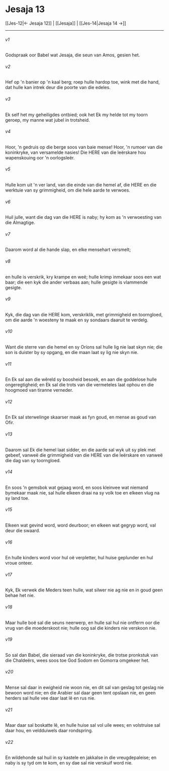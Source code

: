 # Jesaja 13

[[Jes-12|← Jesaja 12]] | [[Jesaja]] | [[Jes-14|Jesaja 14 →]]
***

###### v1
Godspraak oor Babel wat Jesaja, die seun van Amos, gesien het. 
###### v2
Hef op 'n banier op 'n kaal berg; roep hulle hardop toe, wink met die hand, dat hulle kan intrek deur die poorte van die edeles. 
###### v3
Ek self het my geheiligdes ontbied; ook het Ek my helde tot my toorn geroep, my manne wat jubel in trotsheid. 
###### v4
Hoor, 'n gedruis op die berge soos van baie mense! Hoor, 'n rumoer van die koninkryke, van versamelde nasies! Die HERE van die leërskare hou wapenskouing oor 'n oorlogsleër. 
###### v5
Hulle kom uit 'n ver land, van die einde van die hemel af, die HERE en die werktuie van sy grimmigheid, om die hele aarde te verwoes. 
###### v6
Huil julle, want die dag van die HERE is naby; hy kom as 'n verwoesting van die Almagtige. 
###### v7
Daarom word al die hande slap, en elke mensehart versmelt; 
###### v8
en hulle is verskrik, kry krampe en weë; hulle krimp inmekaar soos een wat baar; die een kyk die ander verbaas aan; hulle gesigte is vlammende gesigte. 
###### v9
Kyk, die dag van die HERE kom, verskriklik, met grimmigheid en toorngloed, om die aarde 'n woesteny te maak en sy sondaars daaruit te verdelg. 
###### v10
Want die sterre van die hemel en sy Oríons sal hulle lig nie laat skyn nie; die son is duister by sy opgang, en die maan laat sy lig nie skyn nie. 
###### v11
En Ek sal aan die wêreld sy boosheid besoek, en aan die goddelose hulle ongeregtigheid; en Ek sal die trots van die vermeteles laat ophou en die hoogmoed van tiranne verneder. 
###### v12
En Ek sal sterwelinge skaarser maak as fyn goud, en mense as goud van Ofir. 
###### v13
Daarom sal Ek die hemel laat sidder, en die aarde sal wyk uit sy plek met gebeef, vanweë die grimmigheid van die HERE van die leërskare en vanweë die dag van sy toorngloed. 
###### v14
En soos 'n gemsbok wat gejaag word, en soos kleinvee wat niemand bymekaar maak nie, sal hulle elkeen draai na sy volk toe en elkeen vlug na sy land toe. 
###### v15
Elkeen wat gevind word, word deurboor; en elkeen wat gegryp word, val deur die swaard. 
###### v16
En hulle kinders word voor hul oë verpletter, hul huise geplunder en hul vroue onteer. 
###### v17
Kyk, Ek verwek die Meders teen hulle, wat silwer nie ag nie en in goud geen behae het nie. 
###### v18
Maar hulle boë sal die seuns neerwerp, en hulle sal hul nie ontferm oor die vrug van die moederskoot nie; hulle oog sal die kinders nie verskoon nie. 
###### v19
So sal dan Babel, die sieraad van die koninkryke, die trotse pronkstuk van die Chaldeërs, wees soos toe God Sodom en Gomorra omgekeer het. 
###### v20
Mense sal daar in ewigheid nie woon nie, en dit sal van geslag tot geslag nie bewoon word nie; en die Arabier sal daar geen tent opslaan nie, en geen herders sal hulle vee daar laat lê en rus nie. 
###### v21
Maar daar sal boskatte lê, en hulle huise sal vol uile wees; en volstruise sal daar hou, en veldduiwels daar rondspring. 
###### v22
En wildehonde sal huil in sy kastele en jakkalse in die vreugdepaleise; en naby is sy tyd om te kom, en sy dae sal nie verskuif word nie. 
